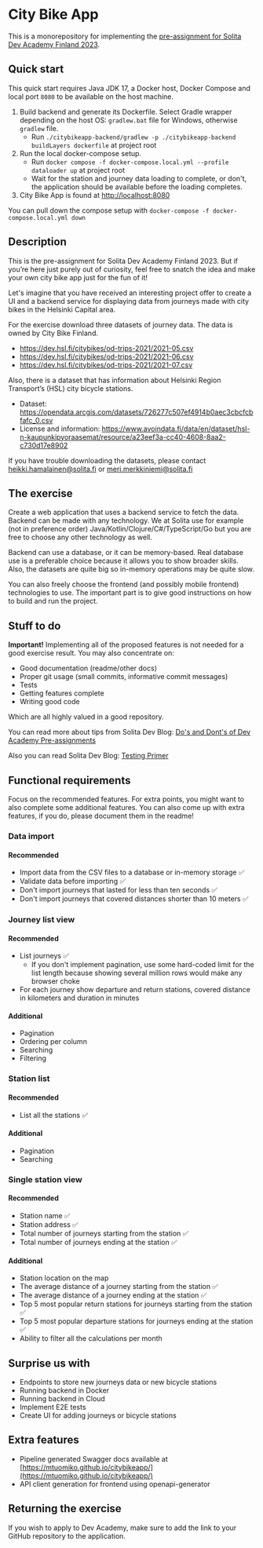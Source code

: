 # City Bike App

This is a monorepository for implementing the [pre-assignment for Solita Dev Academy Finland 2023](https://github.com/solita/dev-academy-2023-exercise).

## Quick start

This quick start requires Java JDK 17, a Docker host, Docker Compose and local port `8080` to be available on the host 
machine.

1. Build backend and generate its Dockerfile. Select Gradle wrapper depending on the host OS: `gradlew.bat` file for 
   Windows, otherwise `gradlew` file.
    * Run `./citybikeapp-backend/gradlew -p ./citybikeapp-backend buildLayers dockerfile` at project root
1. Run the local docker-compose setup.
    * Run `docker compose -f docker-compose.local.yml --profile dataloader up` at project root
    * Wait for the station and journey data loading to complete, or don't, the application should be available before 
      the loading completes.
1. City Bike App is found at [http://localhost:8080](http://localhost:8080)

You can pull down the compose setup with `docker-compose -f docker-compose.local.yml down`

## Description

This is the pre-assignment for Solita Dev Academy Finland 2023. But if you’re here just purely out of curiosity, feel free to snatch the idea and make your own city bike app just for the fun of it!

Let's imagine that you have received an interesting project offer to create a UI and a backend service for displaying data from journeys made with city bikes in the Helsinki Capital area.

For the exercise download three datasets of journey data. The data is owned by City Bike Finland.

* <https://dev.hsl.fi/citybikes/od-trips-2021/2021-05.csv>
* <https://dev.hsl.fi/citybikes/od-trips-2021/2021-06.csv>
* <https://dev.hsl.fi/citybikes/od-trips-2021/2021-07.csv>

Also, there is a dataset that has information about Helsinki Region Transport’s (HSL) city bicycle stations.

* Dataset: <https://opendata.arcgis.com/datasets/726277c507ef4914b0aec3cbcfcbfafc_0.csv>
* License and information: <https://www.avoindata.fi/data/en/dataset/hsl-n-kaupunkipyoraasemat/resource/a23eef3a-cc40-4608-8aa2-c730d17e8902>

If you have trouble downloading the datasets, please contact heikki.hamalainen@solita.fi or meri.merkkiniemi@solita.fi

## The exercise

Create a web application that uses a backend service to fetch the data.
Backend can be made with any technology. We at Solita use for example (not in preference order) Java/Kotlin/Clojure/C#/TypeScript/Go but you are free to choose any other technology as well.

Backend can use a database, or it can be memory-based. Real database use is a preferable choice because it allows you to show broader skills. Also, the datasets are quite big so in-memory operations may be quite slow.

You can also freely choose the frontend (and possibly mobile frontend) technologies to use. The important part is to give good instructions on how to build and run the project.

## Stuff to do

**Important!** Implementing all of the proposed features is not needed for a good exercise result. You may also concentrate on:

* Good documentation (readme/other docs)
* Proper git usage (small commits, informative commit messages)
* Tests
* Getting features complete
* Writing good code

Which are all highly valued in a good repository.

You can read more about tips from Solita Dev Blog: [Do's and Dont's of Dev Academy Pre-assignments](https://dev.solita.fi/2021/11/04/how-to-pre-assignments.html)

Also you can read Solita Dev Blog: [Testing Primer](https://dev.solita.fi/2022/11/01/testing-primer-dev-academy.html)

## Functional requirements

Focus on the recommended features. For extra points, you might want to also complete some additional features. You can also come up with extra features, if you do, please document them in the readme!

### Data import

#### Recommended

* Import data from the CSV files to a database or in-memory storage ✅
* Validate data before importing ✅
* Don't import journeys that lasted for less than ten seconds ✅
* Don't import journeys that covered distances shorter than 10 meters ✅

### Journey list view

#### Recommended

* List journeys ✅
    * If you don't implement pagination, use some hard-coded limit for the list length because showing several million rows would make any browser choke
* For each journey show departure and return stations, covered distance in kilometers and duration in minutes

#### Additional

* Pagination
* Ordering per column
* Searching
* Filtering

### Station list

#### Recommended

* List all the stations ✅

#### Additional

* Pagination
* Searching

### Single station view

#### Recommended

* Station name ✅
* Station address ✅
* Total number of journeys starting from the station ✅
* Total number of journeys ending at the station ✅

#### Additional
* Station location on the map
* The average distance of a journey starting from the station ✅
* The average distance of a journey ending at the station ✅
* Top 5 most popular return stations for journeys starting from the station ✅
* Top 5 most popular departure stations for journeys ending at the station ✅
* Ability to filter all the calculations per month

## Surprise us with

* Endpoints to store new journeys data or new bicycle stations
* Running backend in Docker
* Running backend in Cloud
* Implement E2E tests
* Create UI for adding journeys or bicycle stations

## Extra features

* Pipeline generated Swagger docs available at [https://mtuomiko.github.io/citybikeapp/](https://mtuomiko.github.io/citybikeapp/)
* API client generation for frontend using openapi-generator

## Returning the exercise

If you wish to apply to Dev Academy, make sure to add the link to your GitHub repository to the application.
